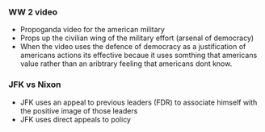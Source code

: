

### WW 2 video 
- Propoganda video for the american military 
- Props up the civilian wing of the military effort (arsenal of democracy) 
- When the video uses the defence of democracy as a justification of americans actions its effective becaue it uses somthing that americans value rather than an aribtrary feeling that americans dont know.


### JFK vs Nixon 
- JFK uses an appeal to previous leaders (FDR) to associate himself with the positive image of those leaders
- JFK uses direct appeals to policy 